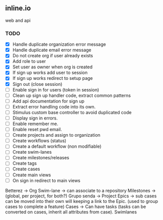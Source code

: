 ## inline.io

web and api

### TODO

- [x] Handle duplicate organization error message
- [x] Handle duplicate email error message
- [x] Do not create org if user already exists
- [x] Add role to user
- [x] Set user as owner when org is created
- [x] If sign up works add user to session
- [X] If sign up works redirect to setup page
- [x] Sign out (close session)
- [ ] Enable sign in for users (token in session)
- [ ] Clean up sign up handler code, extract common patterns
- [ ] Add api documentation for sign up
- [ ] Extract error handling code into its own.
- [ ] Stimulus custom base controller to avoid duplicated code
- [ ] Display sign in errors.
- [ ] Enable remember me.
- [ ] Enable reset pwd email.
- [ ] Create projects and assign to organization
- [ ] Create workflows (status)
- [ ] Create a default workflow (non modifiable)
- [ ] Create swim-lanes
- [ ] Create milestones/releases
- [ ] Create tags
- [ ] Create cases
- [ ] Create main views
- [ ] On sign in redirect to main views

Betterez -> Org
Swim-lane -> can associate to a repository
Milestones -> (global, per project, for both?)
Grupo senda -> Project
  Epics -> sub cases can be moved into their own will keeping a link to the Epic. (used to group cases to complete a feature)
  Cases ->
    Can have tasks (tasks can be converted on cases, inherit all attributes from case).
  Swimlanes